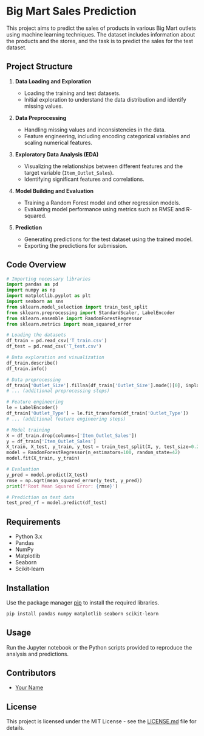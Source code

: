 
# Big Mart Sales Prediction

This project aims to predict the sales of products in various Big Mart outlets using machine learning techniques. The dataset includes information about the products and the stores, and the task is to predict the sales for the test dataset.

## Project Structure

1. **Data Loading and Exploration**
   - Loading the training and test datasets.
   - Initial exploration to understand the data distribution and identify missing values.

2. **Data Preprocessing**
   - Handling missing values and inconsistencies in the data.
   - Feature engineering, including encoding categorical variables and scaling numerical features.

3. **Exploratory Data Analysis (EDA)**
   - Visualizing the relationships between different features and the target variable (`Item_Outlet_Sales`).
   - Identifying significant features and correlations.

4. **Model Building and Evaluation**
   - Training a Random Forest model and other regression models.
   - Evaluating model performance using metrics such as RMSE and R-squared.

5. **Prediction**
   - Generating predictions for the test dataset using the trained model.
   - Exporting the predictions for submission.

## Code Overview

```python
# Importing necessary libraries
import pandas as pd
import numpy as np
import matplotlib.pyplot as plt
import seaborn as sns
from sklearn.model_selection import train_test_split
from sklearn.preprocessing import StandardScaler, LabelEncoder
from sklearn.ensemble import RandomForestRegressor
from sklearn.metrics import mean_squared_error

# Loading the datasets
df_train = pd.read_csv('T_train.csv')
df_test = pd.read_csv('T_test.csv')

# Data exploration and visualization
df_train.describe()
df_train.info()

# Data preprocessing
df_train['Outlet_Size'].fillna(df_train['Outlet_Size'].mode()[0], inplace=True)
# ... (additional preprocessing steps)

# Feature engineering
le = LabelEncoder()
df_train['Outlet_Type'] = le.fit_transform(df_train['Outlet_Type'])
# ... (additional feature engineering steps)

# Model training
X = df_train.drop(columns=['Item_Outlet_Sales'])
y = df_train['Item_Outlet_Sales']
X_train, X_test, y_train, y_test = train_test_split(X, y, test_size=0.2, random_state=42)
model = RandomForestRegressor(n_estimators=100, random_state=42)
model.fit(X_train, y_train)

# Evaluation
y_pred = model.predict(X_test)
rmse = np.sqrt(mean_squared_error(y_test, y_pred))
print(f'Root Mean Squared Error: {rmse}')

# Prediction on test data
test_pred_rf = model.predict(df_test)
```

## Requirements

- Python 3.x
- Pandas
- NumPy
- Matplotlib
- Seaborn
- Scikit-learn

## Installation

Use the package manager [pip](https://pip.pypa.io/en/stable/) to install the required libraries.

```bash
pip install pandas numpy matplotlib seaborn scikit-learn
```

## Usage

Run the Jupyter notebook or the Python scripts provided to reproduce the analysis and predictions.

## Contributors

- [Your Name](https://github.com/yourusername)

## License

This project is licensed under the MIT License - see the [LICENSE.md](LICENSE.md) file for details.
